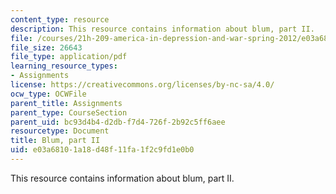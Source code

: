```yaml
---
content_type: resource
description: This resource contains information about blum, part II.
file: /courses/21h-209-america-in-depression-and-war-spring-2012/e03a68101a18d48f11fa1f2c9fd1e0b0_MIT21H_209S12_blum.pdf
file_size: 26643
file_type: application/pdf
learning_resource_types:
- Assignments
license: https://creativecommons.org/licenses/by-nc-sa/4.0/
ocw_type: OCWFile
parent_title: Assignments
parent_type: CourseSection
parent_uid: bc93d4b4-d2db-f7d4-726f-2b92c5ff6aee
resourcetype: Document
title: Blum, part II
uid: e03a6810-1a18-d48f-11fa-1f2c9fd1e0b0
---
```

This resource contains information about blum, part II.